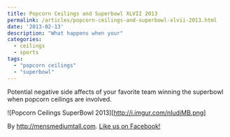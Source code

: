 ```yaml
---
title: Popcorn Ceilings and Superbowl XLVII 2013
permalink: /articles/popcorn-ceilings-and-superbowl-xlvii-2013.html
date: '2013-02-13'
description: "What happens when your"
categories:
  - ceilings
  - sports
tags:
  - "popcorn ceilings"
  - "superbowl"
---
```


Potential negative side affects of your favorite team winning the superbowl
when popcorn ceilings are involved.

![Popcorn Ceilings SuperBowl 2013][http://i.imgur.com/nIudiMB.png]

By <http://mensmediumtall.com>. [Like us on Facebook!](http://fb.com/mensmediumtall)
